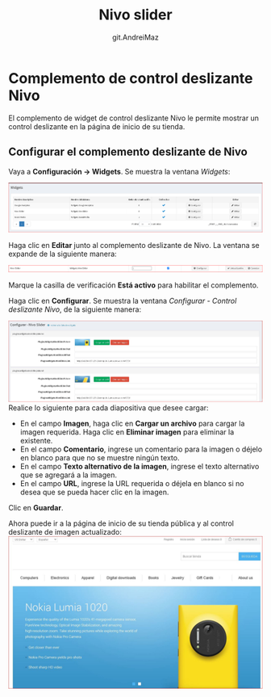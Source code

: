 ﻿---
title: Nivo slider
uid: en/getting-started/design-your-store/nivo-slider
author: git.AndreiMaz
contributors: git.exileDev
---

# Complemento de control deslizante Nivo

El complemento de widget de control deslizante Nivo le permite mostrar un control deslizante en la página de inicio de su tienda.

## Configurar el complemento deslizante de Nivo

Vaya a **Configuración → Widgets**. Se muestra la ventana *Widgets*:

![Widgets](_static/nivo-slider/nivo-slider-widgets.png)

Haga clic en **Editar** junto al complemento deslizante de Nivo. La ventana se expande de la siguiente manera:

![Nivo-Edit](_static/nivo-slider/nivo-slider-edit.png)

Marque la casilla de verificación **Está activo** para habilitar el complemento.

Haga clic en **Configurar**. Se muestra la ventana *Configurar - Control deslizante Nivo*, de la siguiente manera:

![Nivo - Configure](_static/nivo-slider/nivo-slider-configure.jpg)
Realice lo siguiente para cada diapositiva que desee cargar:

* En el campo **Imagen**, haga clic en **Cargar un archivo** para cargar la imagen requerida. Haga clic en **Eliminar imagen** para eliminar la existente.
* En el campo **Comentario**, ingrese un comentario para la imagen o déjelo en blanco para que no se muestre ningún texto.
* En el campo **Texto alternativo de la imagen**, ingrese el texto alternativo que se agregará a la imagen.
* En el campo **URL**, ingrese la URL requerida o déjela en blanco si no desea que se pueda hacer clic en la imagen.

Clic en **Guardar**.

Ahora puede ir a la página de inicio de su tienda pública y al control deslizante de imagen actualizado:
![Página principal](_static/nivo-slider/homepage.jpg)
